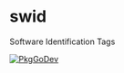 # swid
Software Identification Tags

[![PkgGoDev](https://pkg.go.dev/badge/veraison/swid)](https://pkg.go.dev/veraison/swid)
